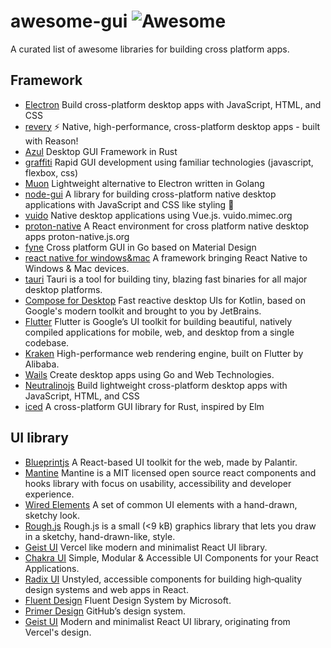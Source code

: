 # awesome-gui ![Awesome](https://cdn.rawgit.com/sindresorhus/awesome/d7305f38d29fed78fa85652e3a63e154dd8e8829/media/badge.svg)

A curated list of awesome libraries for building cross platform apps.

## Framework

- [Electron](https://github.com/electron/electron) Build cross-platform desktop apps with JavaScript, HTML, and CSS
- [revery](https://github.com/revery-ui/revery) ⚡️ Native, high-performance, cross-platform desktop apps - built with Reason!
- [Azul](https://github.com/maps4print/azul) Desktop GUI Framework in Rust
- [graffiti](https://github.com/cztomsik/graffiti) Rapid GUI development using familiar technologies (javascript, flexbox, css)
- [Muon](https://github.com/ImVexed/muon) Lightweight alternative to Electron written in Golang
- [node-gui](https://github.com/nodegui/nodegui) A library for building cross-platform native desktop applications with JavaScript and CSS like styling 🚀
- [vuido](https://github.com/mimecorg/vuido) Native desktop applications using Vue.js. vuido.mimec.org
- [proton-native](https://github.com/kusti8/proton-native) A React environment for cross platform native desktop apps proton-native.js.org
- [fyne](https://github.com/fyne-io/fyne) Cross platform GUI in Go based on Material Design
- [react native for windows&mac](https://github.com/microsoft/react-native-windows) A framework bringing React Native to Windows & Mac devices.
- [tauri](https://github.com/tauri-apps/tauri) Tauri is a tool for building tiny, blazing fast binaries for all major desktop platforms.
- [Compose for Desktop](https://www.jetbrains.com/lp/compose/) Fast reactive desktop UIs for Kotlin, based on Google's modern toolkit and brought to you by JetBrains.
- [Flutter](https://flutter.dev/) Flutter is Google’s UI toolkit for building beautiful, natively compiled applications for mobile, web, and desktop from a single codebase.
- [Kraken](https://openkraken.com/) High-performance web rendering engine, built on Flutter by Alibaba.
- [Wails](https://github.com/wailsapp/wails) Create desktop apps using Go and Web Technologies.
- [Neutralinojs](https://github.com/neutralinojs/neutralinojs) Build lightweight cross-platform desktop apps with JavaScript, HTML, and CSS
- [iced](https://github.com/iced-rs/iced) A cross-platform GUI library for Rust, inspired by Elm

## UI library

- [Blueprintjs](https://blueprintjs.com/) A React-based UI toolkit for the web, made by Palantir.
- [Mantine](https://mantine.dev/) Mantine is a MIT licensed open source react components and hooks library with focus on usability, accessibility and developer experience.
- [Wired Elements](https://wiredjs.com/) A set of common UI elements with a hand-drawn, sketchy look.
- [Rough.js](https://github.com/rough-stuff/rough) Rough.js is a small (<9 kB) graphics library that lets you draw in a sketchy, hand-drawn-like, style.
- [Geist UI](https://github.com/geist-org/react) Vercel like modern and minimalist React UI library.
- [Chakra UI](https://github.com/chakra-ui/chakra-ui) Simple, Modular & Accessible UI Components for your React Applications.
- [Radix UI](https://github.com/radix-ui/primitives) Unstyled, accessible components for building high‑quality design systems and web apps in React.
- [Fluent Design](https://github.com/microsoft/fluentui) Fluent Design System by Microsoft.
- [Primer Design](https://primer.style/react/getting-started) GitHub’s design system.
- [Geist UI](https://github.com/geist-org/geist-ui) Modern and minimalist React UI library, originating from Vercel's design.
